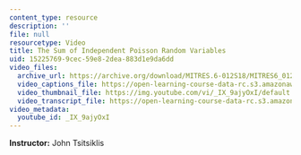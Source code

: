 ```yaml
---
content_type: resource
description: ''
file: null
resourcetype: Video
title: The Sum of Independent Poisson Random Variables
uid: 15225769-9cec-59e8-2dea-883d1e9da6dd
video_files:
  archive_url: https://archive.org/download/MITRES.6-012S18/MITRES6_012S18_L23-02_300k.mp4
  video_captions_file: https://open-learning-course-data-rc.s3.amazonaws.com/res-6-012-introduction-to-probability-spring-2018/2d74edf12b5550f8bd58e7ade79a8e57_IX9ajyOxI.vtt
  video_thumbnail_file: https://img.youtube.com/vi/_IX_9ajyOxI/default.jpg
  video_transcript_file: https://open-learning-course-data-rc.s3.amazonaws.com/res-6-012-introduction-to-probability-spring-2018/6b4c398d93cb5fd3037962100d90c9bb_IX9ajyOxI.pdf
video_metadata:
  youtube_id: _IX_9ajyOxI
---
```


**Instructor:** John Tsitsiklis